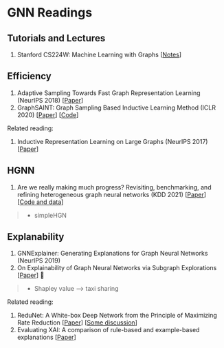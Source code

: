 # GNN Readings

## Tutorials and Lectures
1. Stanford CS224W: Machine Learning with Graphs [[Notes](https://github.com/heathersherry/GNN/blob/main/Stanford_CS224W.md)]

## Efficiency
1. Adaptive Sampling Towards Fast Graph Representation Learning (NeurIPS 2018) [[Paper](https://papers.nips.cc/paper/2018/file/01eee509ee2f68dc6014898c309e86bf-Paper.pdf)]
2. GraphSAINT: Graph Sampling Based Inductive Learning Method (ICLR 2020) [[Paper](https://arxiv.org/pdf/1907.04931.pdf)] [[Code](https://github.com/GraphSAINT/GraphSAINT)]

Related reading:
1. Inductive Representation Learning on Large Graphs (NeurIPS 2017) [[Paper](https://arxiv.org/pdf/1706.02216.pdf)]

## HGNN
1. Are we really making much progress? Revisiting, benchmarking, and refining heterogeneous graph neural networks (KDD 2021) [[Paper](https://keg.cs.tsinghua.edu.cn/jietang/publications/KDD21-Lv-et-al-HeterGNN.pdf)] [[Code and data](https://github.com/THUDM/HGB)]
> * simpleHGN 

## Explanability
1. GNNExplainer: Generating Explanations for Graph Neural Networks (NeurIPS 2019)
2. On Explainability of Graph Neural Networks via Subgraph Explorations [[Paper](https://arxiv.org/pdf/2102.05152.pdf)] 🌟
> * Shapley value --> taxi sharing

Related reading:
1. ReduNet: A White-box Deep Network from the Principle of Maximizing Rate Reduction [[Paper](https://arxiv.org/pdf/2105.10446.pdf)] [[Some discussion](https://mp.weixin.qq.com/s/sZjn5Q8IBu6JXziTBJVLTg)]
2. Evaluating XAI: A comparison of rule-based and example-based explanations [[Paper](https://www.sciencedirect.com/science/article/pii/S0004370220301533)]
